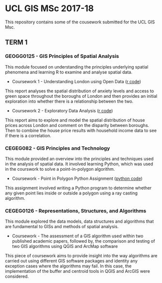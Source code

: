 # UCL GIS MSc 2017-18

This repository contains some of the cousework submitted for the UCL GIS Msc.

## TERM 1

### GEOGG0125 - GIS Principles of Spatial Analysis

This module focused on understanding the principles underlying spatial phenomena and learning R to examine and analyse spatial data.

* Coursework 1 - Understanding London using Open Data ([r code](https://github.com/nicolacritten/ucl_gis_msc/blob/master/GEOGG0125/Green%20space%20and%20Anxiety%20in%20London.R))

This report analyses the spatial distribution of anxiety levels and access to green space throughout the boroughs of London and then provides an initial exploration into whether there is a relationship between the two.

* Coursework 2 - Exploratory Data Analysis ([r code](https://github.com/nicolacritten/ucl_gis_msc/blob/master/GEOGG0125/LondonHousePrices.R))

This report aims to explore and model the spatial distribution of house prices across London and comment on the disparity between boroughs. Then to combine the house price results with household income data to see if there is a correlation.

### CEGEG082 - GIS Principles and Technology

This module provided an overview into the principles and techniques used in the analysis of spatial data. It involved learning Python, which was used in the courswork to solve a point-in-polygon algorithm.

* Coursework - Point in Polygon Python Assignment ([python code](https://github.com/nicolacritten/ucl_gis_msc/blob/master/CEGEG082/PIP.py))

This assignment involved writing a Python program to determine whether any given point lies inside or outside a polygon using a ray casting algorithm.

### CEGEG0126 - Representations, Structures, and Algorithms

This module explored the data models, data structures and algorithms that are fundamental to GISs and methods of spatial analysis.

* Coursework - The assessment of a GIS algorithm used within two published academic papers, followed by, the comparison and testing of two GIS algorithms using QGIS and ArcMap software

This piece of coursework aims to provide insight into the way algorithms are carried out using different GIS software packages and identity any exception cases where the algorithms may fail. In this case, the implementation of the buffer and centroid tools in QGIS and ArcGIS were considered.